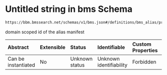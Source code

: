 # Untitled string in bms Schema

```txt
https://bbm.bmssearch.net/schemas/v1/bms.json#/definitions/bms_alias/properties/id
```

domain scoped id of the alias manifest

| Abstract            | Extensible | Status         | Identifiable            | Custom Properties | Additional Properties | Access Restrictions | Defined In                                                                  |
| :------------------ | :--------- | :------------- | :---------------------- | :---------------- | :-------------------- | :------------------ | :-------------------------------------------------------------------------- |
| Can be instantiated | No         | Unknown status | Unknown identifiability | Forbidden         | Allowed               | none                | [bms.schema.json*](../../schemas/v1/bms.schema.json "open original schema") |
